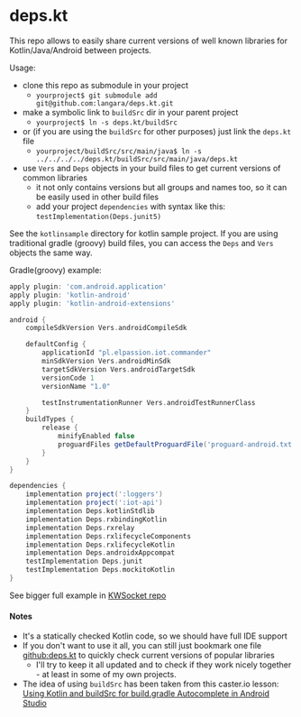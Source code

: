 # deps.kt

This repo allows to easily share current versions of well known libraries for Kotlin/Java/Android between projects.

Usage:
- clone this repo as submodule in your project
    - `yourproject$ git submodule add git@github.com:langara/deps.kt.git`
- make a symbolic link to `buildSrc` dir in your parent project
    - `yourproject$ ln -s deps.kt/buildSrc`
- or (if you are using the `buildSrc` for other purposes) just link the `deps.kt` file
    - `yourproject/buildSrc/src/main/java$ ln -s ../../../../deps.kt/buildSrc/src/main/java/deps.kt`
- use `Vers` and `Deps` objects in your build files to get current versions of common libraries
    - it not only contains versions but all groups and names too, so it can be easily used in other build files
    - add your project `dependencies` with syntax like this: `testImplementation(Deps.junit5)`
    
    
See the `kotlinsample` directory for kotlin sample project. If you are using traditional gradle (groovy) build
files, you can access the `Deps` and `Vers` objects the same way.

Gradle(groovy) example:

```groovy
apply plugin: 'com.android.application'
apply plugin: 'kotlin-android'
apply plugin: 'kotlin-android-extensions'

android {
    compileSdkVersion Vers.androidCompileSdk

    defaultConfig {
        applicationId "pl.elpassion.iot.commander"
        minSdkVersion Vers.androidMinSdk
        targetSdkVersion Vers.androidTargetSdk
        versionCode 1
        versionName "1.0"

        testInstrumentationRunner Vers.androidTestRunnerClass
    }
    buildTypes {
        release {
            minifyEnabled false
            proguardFiles getDefaultProguardFile('proguard-android.txt'), 'proguard-rules.pro'
        }
    }
}

dependencies {
    implementation project(':loggers')
    implementation project(':iot-api')
    implementation Deps.kotlinStdlib
    implementation Deps.rxbindingKotlin
    implementation Deps.rxrelay
    implementation Deps.rxlifecycleComponents
    implementation Deps.rxlifecycleKotlin
    implementation Deps.androidxAppcompat
    testImplementation Deps.junit
    testImplementation Deps.mockitoKotlin
}
```
    
See bigger full example in [KWSocket repo](https://github.com/langara/KWSocket)


#### Notes
- It's a statically checked Kotlin code, so we should have full IDE support
- If you don't want to use it all, you can still just bookmark one file [github:deps.kt](https://github.com/langara/deps.kt/blob/master/buildSrc/src/main/java/deps.kt) to quickly check current versions of popular libraries
    - I'll try to keep it all updated and to check if they work nicely together - at least in some of my own projects.
- The idea of using `buildSrc` has been taken from this caster.io lesson: [Using Kotlin and buildSrc for build.gradle Autocomplete in Android Studio](https://caster.io/lessons/gradle-dependency-management-using-kotlin-and-buildsrc-for-buildgradle-autocomplete-in-android-studio?autoplay=true)
